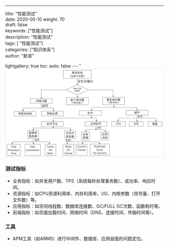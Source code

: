 ---  
title: "性能测试"  
date: 2020-05-10
weight: 70  
draft: false  
keywords: ["性能测试"]  
description: "性能测试"  
tags: [ "性能测试"]  
categories: ["知识体系"]  
author: "默哥"  

lightgallery: true
toc:
  auto: false
---  ˚
![](/images/test/test.png "问题排查")

### 测试指标
* 业务指标：如并发用户数、TPS（系统每秒处理事务数）、成功率、响应时间。
* 资源指标：如CPU资源利用率、内存利用率、I/O、内核参数（信号量、打开文件数）等。
* 应用指标：如空闲线程数、数据库连接数、GC/FULL GC次数、函数耗时等。
* 前端指标：如页面加载时间、网络时间（DNS、连接时间、传输时间等）。

### 工具
* APM工具（如ARMS）进行中间件、数据库、应用层面的问题定位。